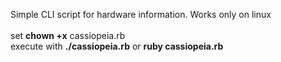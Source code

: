 Simple CLI script for hardware information. Works only on linux<br><br>
set <b>chown +x</b> cassiopeia.rb <br>
execute with <b>./cassiopeia.rb</b> or <b>ruby cassiopeia.rb</b>
